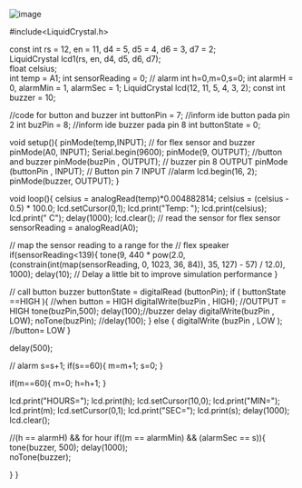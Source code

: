 ![image](https://github.com/user-attachments/assets/96dd11b2-7b17-4d02-a943-6f9f3f93c1df)

#include<LiquidCrystal.h><br/>

const int rs = 12, en = 11, d4 = 5, d5 = 4, d6 = 3, d7 = 2;<br/>
LiquidCrystal lcd1(rs, en, d4, d5, d6, d7); <br/>
float celsius;<br/>
int temp = A1;
int sensorReading = 0;
// alarm
int h=0,m=0,s=0;
int alarmH = 0, alarmMin = 1, alarmSec = 1;
LiquidCrystal lcd(12, 11, 5, 4, 3, 2);
const int buzzer = 10;

//code for button and buzzer
int buttonPin = 7; //inform ide button pada pin 2
int buzPin = 8; //inform ide buzzer pada pin 8
int buttonState = 0;


void setup(){
pinMode(temp,INPUT);
// for flex sensor and buzzer
pinMode(A0, INPUT);
Serial.begin(9600);
pinMode(9, OUTPUT);
//button and buzzer
pinMode(buzPin , OUTPUT); // buzzer pin 8 OUTPUT
pinMode (buttonPin , INPUT); // Button pin 7 INPUT
//alarm
lcd.begin(16, 2);
pinMode(buzzer, OUTPUT);
}


void loop(){
celsius = analogRead(temp)*0.004882814;
celsius = (celsius - 0.5) * 100.0;
lcd.setCursor(0,1);
lcd.print("Temp: ");
lcd.print(celsius);
lcd.print(" C");
delay(1000);
lcd.clear();
// read the sensor for flex sensor
sensorReading = analogRead(A0);


// map the sensor reading to a range for the
// flex speaker
  if(sensorReading<139){
  tone(9, 440 * pow(2.0, (constrain(int(map(sensorReading, 0, 1023, 36, 84)), 35, 127) - 57) / 12.0), 1000);
  delay(10); // Delay a little bit to improve simulation performance
  }

// call button buzzer 
    buttonState = digitalRead (buttonPin); 
  if ( buttonState ==HIGH ){ //when button = HIGH
  digitalWrite(buzPin , HIGH); //OUTPUT = HIGH
   tone(buzPin,500);
    delay(100);//buzzer delay
    digitalWrite(buzPin , LOW);
    noTone(buzPin);
    //delay(100);
  }
  else {
    digitalWrite (buzPin , LOW ); //button= LOW
  }

  delay(500);
  
  // alarm
   s=s+1;
  if(s==60){
    m=m+1;
    s=0;
  }
  
  if(m==60){
    m=0;
    h=h+1;
  }
  
  lcd.print("HOURS=");
  lcd.print(h);
  lcd.setCursor(10,0);
  lcd.print("MIN=");
  lcd.print(m);
  lcd.setCursor(0,1);
  lcd.print("SEC=");
  lcd.print(s);
  delay(1000);
  lcd.clear();
  
  //(h == alarmH) &&  for hour
  if((m == alarmMin) && (alarmSec == s)){
    tone(buzzer, 500); 
    delay(1000);       
    noTone(buzzer);     
     
  }
}

